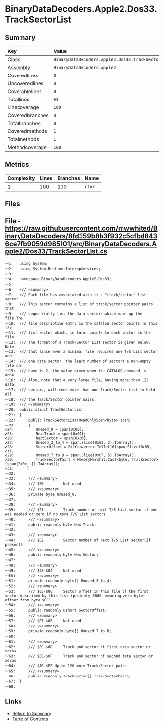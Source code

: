 ﻿# BinaryDataDecoders.Apple2.Dos33.TrackSectorList

## Summary

| Key             | Value                                             |
| :-------------- | :------------------------------------------------ |
| Class           | `BinaryDataDecoders.Apple2.Dos33.TrackSectorList` |
| Assembly        | `BinaryDataDecoders.Apple2`                       |
| Coveredlines    | `8`                                               |
| Uncoveredlines  | `0`                                               |
| Coverablelines  | `8`                                               |
| Totallines      | `68`                                              |
| Linecoverage    | `100`                                             |
| Coveredbranches | `0`                                               |
| Totalbranches   | `0`                                               |
| Coveredmethods  | `1`                                               |
| Totalmethods    | `1`                                               |
| Methodcoverage  | `100`                                             |

## Metrics

| Complexity | Lines | Branches | Name    |
| :--------- | :---- | :------- | :------ |
| 1          | 100   | 100      | `ctor`  |

## Files

## File - https://raw.githubusercontent.com/mwwhited/BinaryDataDecoders/8fd359b8b3f932c5cfbd8436ce7fb9059d985101/src/BinaryDataDecoders.Apple2/Dos33/TrackSectorList.cs

```CSharp
〰1:   using System;
〰2:   using System.Runtime.InteropServices;
〰3:   
〰4:   namespace BinaryDataDecoders.Apple2.Dos33;
〰5:   
〰6:   /// <summary>
〰7:   /// Each file has associated with it a "track/sector" list sector.
〰8:   /// This sector contains a list of track/sector pointer pairs that
〰9:   /// sequentially list the data sectors which make up the file.The
〰10:  /// file descriptive entry in the catalog sector points to this T/S
〰11:  /// list sector which, in turn, points to each sector in the file.
〰12:  /// The format of a Track/Sector List sector is given below.  Note
〰13:  /// that since even a minimal file requires one T/S List sector and
〰14:  /// one data sector, the least number of sectors a non-empty file can
〰15:  /// have is 2, the value given when the CATALOG command is done.
〰16:  /// Also, note that a very large file, having more than 122 data
〰17:  /// sectors, will need more than one Track/Sector List to hold all
〰18:  /// the Track/Sector pointer pairs.
〰19:  /// </summary>
〰20:  public struct TrackSectorList
〰21:  {
〰22:      public TrackSectorList(ReadOnlySpan<byte> span)
〰23:      {
✔24:          Unused_0 = span[0x00];
✔25:          NextTrack = span[0x01];
✔26:          NextSector = span[0x03];
✔27:          Unused_3_to_4 = span.Slice(0x03, 2).ToArray();
✔28:          SectorOffset = BitConverter.ToUInt16(span.Slice(0x05, 2));
✔29:          Unused_7_to_B = span.Slice(0x07, 5).ToArray();
✔30:          TrackSectorPairs = MemoryMarshal.Cast<byte, TrackSector>(span[0x0c..]).ToArray();
✔31:      }
〰32:  
〰33:      /// <summary>
〰34:      /// $00         Not used
〰35:      /// </summary>
〰36:      private byte Unused_0;
〰37:  
〰38:      /// <summary>
〰39:      /// $01         Track number of next T/S List sector if one was needed or zero if no more T/S List sectors
〰40:      /// </summary>
〰41:      public readonly byte NextTrack;
〰42:  
〰43:      /// <summary>
〰44:      /// $02         Sector number of next T/S List sector(if present)
〰45:      /// </summary>
〰46:      public readonly byte NextSector;
〰47:  
〰48:      /// <summary>
〰49:      /// $03-$04     Not used
〰50:      /// </summary>
〰51:      private readonly byte[] Unused_3_to_4;
〰52:      /// <summary>
〰53:      /// $05-$06     Sector offset in this file of the first sector described by this list (probably 0000, meaning zero bytes offset from byte $0C)
〰54:      /// </summary>
〰55:      public readonly ushort SectorOffset;
〰56:      /// <summary>
〰57:      /// $07-$0B     Not used
〰58:      /// </summary>
〰59:      private readonly byte[] Unused_7_to_B;
〰60:  
〰61:      /// <summary>
〰62:      /// $0C-$0D     Track and sector of first data sector or zeros
〰63:      /// $0E-$0F     Track and sector of second data sector or zeros
〰64:      /// $10-$FF Up to 120 more Track/Sector pairs
〰65:      /// </summary>
〰66:      public readonly TrackSector[] TrackSectorPairs;
〰67:  }
〰68:  
```

## Links

* [Return to Summary](Summary.md)
* [Table of Contents](../TOC.md)

